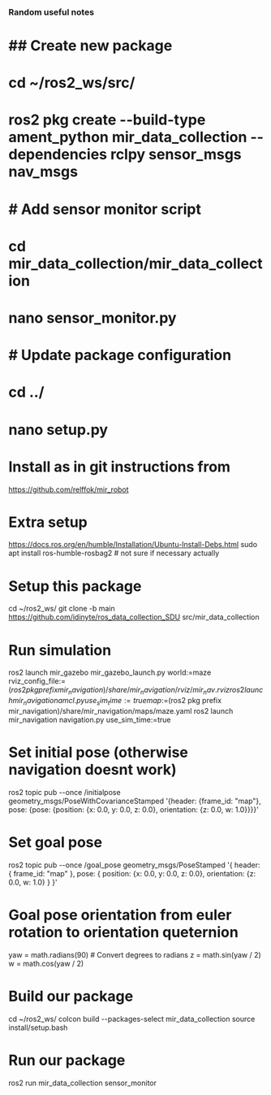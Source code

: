 ### Random useful notes

# ## Create new package
# cd ~/ros2_ws/src/
# ros2 pkg create --build-type ament_python mir_data_collection --dependencies rclpy sensor_msgs nav_msgs

# # Add sensor monitor script
# cd mir_data_collection/mir_data_collection
# nano sensor_monitor.py

# # Update package configuration
# cd ../
# nano setup.py

# Install as in git instructions from
https://github.com/relffok/mir_robot

# Extra setup
https://docs.ros.org/en/humble/Installation/Ubuntu-Install-Debs.html
sudo apt install ros-humble-rosbag2 # not sure if necessary actually

# Setup this package
cd ~/ros2_ws/
git clone -b main https://github.com/idinyte/ros_data_collection_SDU src/mir_data_collection

# Run simulation
ros2 launch mir_gazebo mir_gazebo_launch.py world:=maze rviz_config_file:=$(ros2 pkg prefix mir_navigation)/share/mir_navigation/rviz/mir_nav.rviz
ros2 launch mir_navigation amcl.py use_sim_time:=true map:=$(ros2 pkg prefix mir_navigation)/share/mir_navigation/maps/maze.yaml
ros2 launch mir_navigation navigation.py use_sim_time:=true

# Set initial pose (otherwise navigation doesnt work)
ros2 topic pub --once /initialpose geometry_msgs/PoseWithCovarianceStamped '{header: {frame_id: "map"}, pose: {pose: {position: {x: 0.0, y: 0.0, z: 0.0}, orientation: {z: 0.0, w: 1.0}}}}'

# Set goal pose
ros2 topic pub --once /goal_pose geometry_msgs/PoseStamped '{
  header: {
    frame_id: "map"
  },
  pose: {
    position: {x: 0.0, y: 0.0, z: 0.0},
    orientation: {z: 0.0, w: 1.0}
  }
}'

# Goal pose orientation from euler rotation to orientation queternion
yaw = math.radians(90)  # Convert degrees to radians
z = math.sin(yaw / 2)
w = math.cos(yaw / 2)

# Build our package
cd ~/ros2_ws/
colcon build --packages-select mir_data_collection
source install/setup.bash

# Run our package
ros2 run mir_data_collection sensor_monitor
